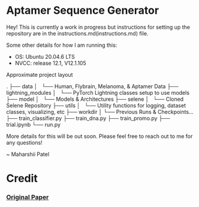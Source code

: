 # Aptamer Sequence Generator

Hey! This is currently a work in progress but instructions for setting up the repository are in the instructions.md(instructions.md) file.

Some other details for how I am running this:

- OS: Ubuntu 20.04.6 LTS
- NVCC: release 12.1, V12.1.105

Approximate project layout

.
├── data
│   └── Human, Flybrain, Melanoma, & Aptamer Data
├── lightning_modules
│   └── PyTorch Lightning classes setup to use models 
├── model
│   └── Models & Architectures
├── selene
│   └── Cloned Selene Repository
├── utils
│   └── Utility functions for logging, dataset classes, visualizing, etc
├── workdir
│   └── Previous Runs & Checkpoints...
├── train_classifier.py
├── train_dna.py
├── train_promo.py
├── trial.ipynb
└── run.py

More details for this will be out soon. Please feel free to reach out to me for any questions!

~ Maharshii Patel

# Credit

### [Original Paper](http://arxiv.org/abs/2402.05841)

